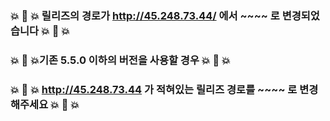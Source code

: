 ### 💥 🚨 💥 릴리즈의 경로가 http://45.248.73.44/ 에서 ~~~~ 로 변경되었습니다 💥 🚨 💥
### 💥 🚨 💥기존 5.5.0 이하의 버전을 사용할 경우 💥 🚨 💥
### 💥 🚨 💥 http://45.248.73.44 가 적혀있는 릴리즈 경로를 ~~~~ 로 변경해주세요 💥 🚨 💥
